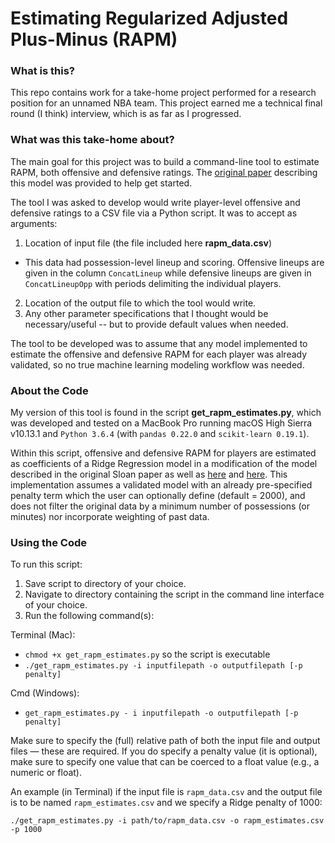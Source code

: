 # Estimating Regularized Adjusted Plus-Minus (RAPM)

### What is this?

This repo contains work for a take-home project performed for a research position for an unnamed NBA team. This project earned me a technical final round (I think) interview, which is as far as I progressed.

### What was this take-home about?

The main goal for this project was to build a command-line tool to estimate RAPM, both offensive and defensive ratings. The [original paper](http://www.sloansportsconference.com/wp-content/uploads/2015/09/joeSillSloanSportsPaperWithLogo.pdf) describing this model was provided to help get started.

The tool I was asked to develop would write player-level offensive and defensive ratings to a CSV file via a Python script. It was to accept as arguments:

1. Location of input file (the file included here **rapm_data.csv**)
* This data had possession-level lineup and scoring. Offensive lineups are given in the column `ConcatLineup` while defensive lineups are given in `ConcatLineupOpp` with periods delimiting the individual players.
2. Location of the output file to which the tool would write.
3. Any other parameter specifications that I thought would be necessary/useful -- but to provide default values when needed.

The tool to be developed was to assume that any model implemented to estimate the offensive and defensive RAPM for each player was already validated, so no true machine learning modeling workflow was needed.

### About the Code

My version of this tool is found in the script **get_rapm_estimates.py**, which was developed and tested on a MacBook Pro running macOS High Sierra v10.13.1 and `Python 3.6.4` (with `pandas 0.22.0` and `scikit-learn 0.19.1`).

Within this script, offensive and defensive RAPM for players are estimated as coefficients of a Ridge Regression model in a modification of the model described in the original Sloan paper as well as [here](https://squared2020.com/2017/09/18/deep-dive-on-regularized-adjusted-plus-minus-i-introductory-example/) and [here](http://www.82games.com/ilardi2.htm). This implementation assumes a validated model with an already pre-specified penalty term which the user can optionally define (default = 2000), and does not filter the original data by a minimum number of possessions (or minutes) nor incorporate weighting of past data.

### Using the Code
To run this script:
1. Save script to directory of your choice.
2. Navigate to directory containing the script in the command line interface of your choice.
3. Run the following command(s):

Terminal (Mac):
* `chmod +x get_rapm_estimates.py` so the script is executable
* `./get_rapm_estimates.py -i inputfilepath -o outputfilepath [-p penalty]`

Cmd (Windows):
* `get_rapm_estimates.py - i inputfilepath -o outputfilepath [-p penalty]`

Make sure to specify the (full) relative path of both the input file and output files — these are required. If you do specify a penalty value (it is optional), make sure to specify one value that can be coerced to a float value (e.g., a numeric or float).

An example (in Terminal) if the input file is `rapm_data.csv` and the output file is to be named `rapm_estimates.csv` and we specify a Ridge penalty of 1000:

`./get_rapm_estimates.py -i path/to/rapm_data.csv -o rapm_estimates.csv -p 1000`
